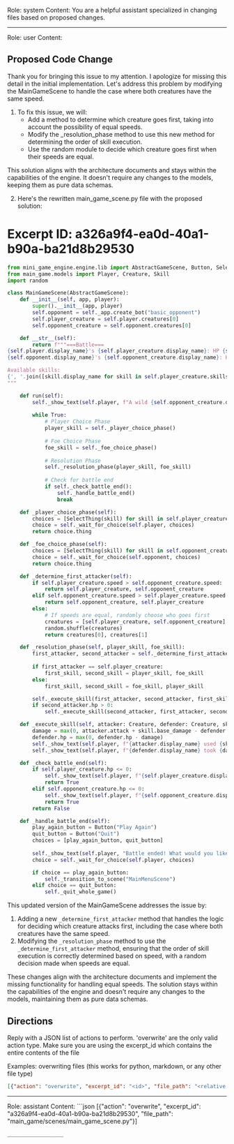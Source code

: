 Role: system
Content: You are a helpful assistant specialized in changing files based on proposed changes.
__________________
Role: user
Content: 
## Proposed Code Change
Thank you for bringing this issue to my attention. I apologize for missing this detail in the initial implementation. Let's address this problem by modifying the MainGameScene to handle the case where both creatures have the same speed.

1. To fix this issue, we will:
   - Add a method to determine which creature goes first, taking into account the possibility of equal speeds.
   - Modify the _resolution_phase method to use this new method for determining the order of skill execution.
   - Use the random module to decide which creature goes first when their speeds are equal.

This solution aligns with the architecture documents and stays within the capabilities of the engine. It doesn't require any changes to the models, keeping them as pure data schemas.

2. Here's the rewritten main_game_scene.py file with the proposed solution:

# Excerpt ID: a326a9f4-ea0d-40a1-b90a-ba21d8b29530
```python main_game/scenes/main_game_scene.py
from mini_game_engine.engine.lib import AbstractGameScene, Button, SelectThing
from main_game.models import Player, Creature, Skill
import random

class MainGameScene(AbstractGameScene):
    def __init__(self, app, player):
        super().__init__(app, player)
        self.opponent = self._app.create_bot("basic_opponent")
        self.player_creature = self.player.creatures[0]
        self.opponent_creature = self.opponent.creatures[0]

    def __str__(self):
        return f"""===Battle===
{self.player.display_name}'s {self.player_creature.display_name}: HP {self.player_creature.hp}/{self.player_creature.max_hp}
{self.opponent.display_name}'s {self.opponent_creature.display_name}: HP {self.opponent_creature.hp}/{self.opponent_creature.max_hp}

Available skills:
{', '.join([skill.display_name for skill in self.player_creature.skills])}
"""

    def run(self):
        self._show_text(self.player, f"A wild {self.opponent_creature.display_name} appeared!")
        
        while True:
            # Player Choice Phase
            player_skill = self._player_choice_phase()
            
            # Foe Choice Phase
            foe_skill = self._foe_choice_phase()
            
            # Resolution Phase
            self._resolution_phase(player_skill, foe_skill)
            
            # Check for battle end
            if self._check_battle_end():
                self._handle_battle_end()
                break

    def _player_choice_phase(self):
        choices = [SelectThing(skill) for skill in self.player_creature.skills]
        choice = self._wait_for_choice(self.player, choices)
        return choice.thing

    def _foe_choice_phase(self):
        choices = [SelectThing(skill) for skill in self.opponent_creature.skills]
        choice = self._wait_for_choice(self.opponent, choices)
        return choice.thing

    def _determine_first_attacker(self):
        if self.player_creature.speed > self.opponent_creature.speed:
            return self.player_creature, self.opponent_creature
        elif self.opponent_creature.speed > self.player_creature.speed:
            return self.opponent_creature, self.player_creature
        else:
            # If speeds are equal, randomly choose who goes first
            creatures = [self.player_creature, self.opponent_creature]
            random.shuffle(creatures)
            return creatures[0], creatures[1]

    def _resolution_phase(self, player_skill, foe_skill):
        first_attacker, second_attacker = self._determine_first_attacker()
        
        if first_attacker == self.player_creature:
            first_skill, second_skill = player_skill, foe_skill
        else:
            first_skill, second_skill = foe_skill, player_skill

        self._execute_skill(first_attacker, second_attacker, first_skill)
        if second_attacker.hp > 0:
            self._execute_skill(second_attacker, first_attacker, second_skill)

    def _execute_skill(self, attacker: Creature, defender: Creature, skill: Skill):
        damage = max(0, attacker.attack + skill.base_damage - defender.defense)
        defender.hp = max(0, defender.hp - damage)
        self._show_text(self.player, f"{attacker.display_name} used {skill.display_name}!")
        self._show_text(self.player, f"{defender.display_name} took {damage} damage!")

    def _check_battle_end(self):
        if self.player_creature.hp <= 0:
            self._show_text(self.player, f"{self.player_creature.display_name} fainted! You lose!")
            return True
        elif self.opponent_creature.hp <= 0:
            self._show_text(self.player, f"{self.opponent_creature.display_name} fainted! You win!")
            return True
        return False

    def _handle_battle_end(self):
        play_again_button = Button("Play Again")
        quit_button = Button("Quit")
        choices = [play_again_button, quit_button]
        
        self._show_text(self.player, "Battle ended! What would you like to do?")
        choice = self._wait_for_choice(self.player, choices)

        if choice == play_again_button:
            self._transition_to_scene("MainMenuScene")
        elif choice == quit_button:
            self._quit_whole_game()
```

This updated version of the MainGameScene addresses the issue by:

1. Adding a new `_determine_first_attacker` method that handles the logic for deciding which creature attacks first, including the case where both creatures have the same speed.
2. Modifying the `_resolution_phase` method to use the `_determine_first_attacker` method, ensuring that the order of skill execution is correctly determined based on speed, with a random decision made when speeds are equal.

These changes align with the architecture documents and implement the missing functionality for handling equal speeds. The solution stays within the capabilities of the engine and doesn't require any changes to the models, maintaining them as pure data schemas.

## Directions
Reply with a JSON list of actions to perform. 'overwrite' are the only valid action type. 
Make sure you are using the excerpt_id which contains the entire contents of the file

Examples:
overwriting files (this works for python, markdown, or any other file type)
```json output_example1
[{"action": "overwrite", "excerpt_id": "<id>", "file_path": "<relative file path>"}]
```

__________________
Role: assistant
Content: ```json
[{"action": "overwrite", "excerpt_id": "a326a9f4-ea0d-40a1-b90a-ba21d8b29530", "file_path": "main_game/scenes/main_game_scene.py"}]
```
__________________
